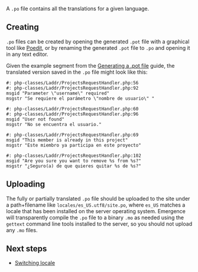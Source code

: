 A `.po` file contains all the translations for a given language.

## Creating
`.po` files can be created by opening the generated `.pot` file with
a graphical tool like [Poedit](http://poedit.net/), or by renaming the
generated `.pot` file to `.po` and opening it in any text editor.

Given the example segment from the [Generating a .pot file](pot) guide,
the translated version saved in the `.po` file might look like this:

```
#: php-classes/Laddr/ProjectsRequestHandler.php:56
#: php-classes/Laddr/ProjectsRequestHandler.php:92
msgid "Parameter \"username\" required"
msgstr "Se requiere el parámetro \"nombre de usuario\" "

#: php-classes/Laddr/ProjectsRequestHandler.php:60
#: php-classes/Laddr/ProjectsRequestHandler.php:96
msgid "User not found"
msgstr "No se encuentra el usuario."

#: php-classes/Laddr/ProjectsRequestHandler.php:69
msgid "This member is already in this project"
msgstr "Este miembro ya participa en este proyecto"

#: php-classes/Laddr/ProjectsRequestHandler.php:102
msgid "Are you sure you want to remove %s from %s?"
msgstr "¿Seguro(a) de que quieres quitar %s de %s?"
```

## Uploading
The fully or partially translated `.po` file should be uploaded to
the site under a path+filename like `locales/es_US.utf8/site.po`, where
`es_US` matches a locale that has been installed on the server operating
system. Emergence will transparently compile the `.po` file to a binary `.mo`
as needed using the `gettext` command line tools installed to the server, so
you should not upload any `.mo` files.

## Next steps
- [Switching locale](switching)